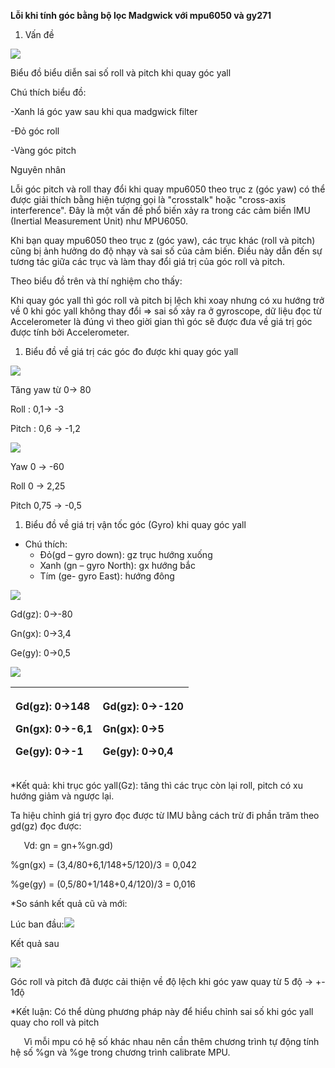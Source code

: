 ﻿**Lỗi khi tính góc bằng bộ lọc Madgwick với mpu6050 và gy271**

1. Vấn đề

![](Aspose.Words.7c512fcb-68aa-4263-a80e-7884298dbaf1.001.png)

Biểu đồ biểu diễn sai số roll và pitch khi quay góc yall

Chú thích biểu đồ:	

-Xanh lá góc yaw sau khi qua madgwick filter 

-Đỏ góc roll

-Vàng góc pitch 


Nguyên nhân

Lỗi góc pitch và roll thay đổi khi quay mpu6050 theo trục z (góc yaw) có thể được giải thích bằng hiện tượng gọi là "crosstalk" hoặc "cross-axis interference". Đây là một vấn đề phổ biến xảy ra trong các cảm biến IMU (Inertial Measurement Unit) như MPU6050. 

Khi bạn quay mpu6050 theo trục z (góc yaw), các trục khác (roll và pitch) cũng bị ảnh hưởng do độ nhạy và sai số của cảm biến. Điều này dẫn đến sự tương tác giữa các trục và làm thay đổi giá trị của góc roll và pitch.

Theo biểu đồ trên và thí nghiệm cho thấy:

Khi quay góc yall thì góc roll và pitch bị lệch khi xoay nhưng có xu hướng trở về 0 khi góc yall không thay đổi => sai số xảy ra ở gyroscope, dữ liệu đọc từ Accelerometer là đúng vì theo giời gian thì góc sẽ được đưa về giá trị góc được tính bởi Accelerometer.

1. Biểu đồ về giá trị các góc đo được khi quay góc yall

![](Aspose.Words.7c512fcb-68aa-4263-a80e-7884298dbaf1.002.png)

Tăng yaw từ 0-> 80

Roll : 0,1-> -3 

Pitch : 0,6 -> -1,2 

![](Aspose.Words.7c512fcb-68aa-4263-a80e-7884298dbaf1.003.png)

Yaw 0 -> -60

Roll 0 -> 2,25

Pitch 0,75 -> -0,5




1. Biểu đồ về giá trị vận tốc góc (Gyro) khi quay góc yall
- Chú thích:
  - Đỏ(gd – gyro down): gz trục hướng xuống
  - Xanh (gn – gyro North): gx hướng bắc
  - Tím (ge- gyro East): hướng đông

![](Aspose.Words.7c512fcb-68aa-4263-a80e-7884298dbaf1.004.png)

Gd(gz): 0->-80 

Gn(gx): 0->3,4

Ge(gy): 0->0,5

![](Aspose.Words.7c512fcb-68aa-4263-a80e-7884298dbaf1.005.png)

|<p>Gd(gz): 0->148 </p><p>Gn(gx): 0->-6,1</p><p>Ge(gy): 0->-1</p><p></p>|<p>Gd(gz): 0->-120 </p><p>Gn(gx): 0->5</p><p>Ge(gy): 0->0,4</p><p></p>|
| :- | :- |

\*Kết quả: khi trục góc yall(Gz): tăng thì các trục còn lại roll, pitch có xu hướng giảm và ngược lại.

Ta hiệu chỉnh giá trị gyro đọc được từ IMU bằng cách trừ đi phần trăm theo gd(gz) đọc được:

`	`Vd: gn = gn+%gn.gd)

%gn(gx) = (3,4/80+6,1/148+5/120)/3 = 0,042

%ge(gy) = (0,5/80+1/148+0,4/120)/3 = 0,016




\*So sánh kết quả cũ và mới:

Lúc ban đầu:![](Aspose.Words.7c512fcb-68aa-4263-a80e-7884298dbaf1.006.png)

Kết quả sau

![](Aspose.Words.7c512fcb-68aa-4263-a80e-7884298dbaf1.007.png)

Góc roll và pitch đã được cải thiện về độ lệch khi góc yaw quay từ 5 độ -> +- 1độ

\*Kết luận: Có thể dùng phương pháp này để hiểu chỉnh sai số khi góc yall quay cho roll và pitch

`	`Vì mỗi mpu có hệ số khác nhau nên cần thêm chương trình tự động tính hệ số %gn và %ge trong chương trình calibrate MPU.


